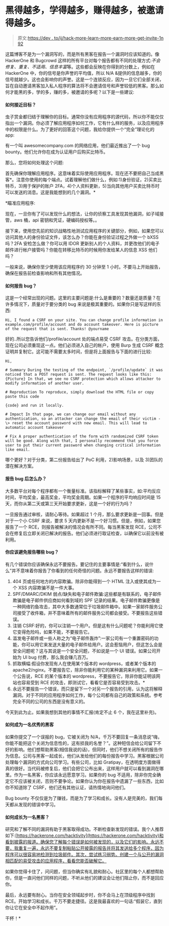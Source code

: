 # 黑得越多，学得越多，赚得越多，被邀请得越多。

> 原文:[https://dev . to/ij/hack-more-learn-more-earn-more-get-invite-1n 92](https://dev.to/ij/hack-more-learn-more-earn-more-and-get-invited-more--1n92)

这篇博客不是为一个漏洞写的，而是所有黑客在报告一个漏洞时应该知道的。像 HackerOne 和 Bugcrowd 这样的所有平台对每个报告都有不同的处理方式:*不会修复、重复、不适用、信息丰富*等。这些都会反映在你得到的分数上，例如在 HackerOne 中，你的信号是你声誉的平均值，所以 N/A &提供的信息越多，你的信号就越少。这也会影响你的声誉。这是一个连锁反应，因为一旦它们全部关闭，旨在自动邀请黑客加入私人程序的算法将不会邀请信号和声誉较低的黑客。那么如何才能黑的多，学的多，赚的多，被邀请的多呢？以下是一些建议:

#### 如何接近目标？

虫子赏金都归结于理解你的目标。通常你没有应用程序的源代码，所以你不能仅仅指出一个漏洞。你必须了解应用程序如何工作，它有什么样的服务，以及应用程序中的权限是什么。为了更好的回答这个问题，我给你提供一个“完全”理论化的 app:

有一个叫 awesomecompany.com 的网络应用，他们最近推出了一个 bug bounty。他们允许你在成为认证用户后购买比特币。

那么，您将如何处理这个问题:

首先确保你理解应用程序。这意味着实际使用应用程序。现在还不要把自己当成黑客*。注意你使用的每个端点。试着理解他们做什么，例如:1)身份验证，2)买卖比特币，3)用于保护的账户 2FA，4)个人资料更新，5)当向其他用户买卖比特币时可以发送的消息。这是我能想到的几个漏洞。*

 *瞄准应用程序:

现在，一旦你有了可以发现什么的想法，让你的侦察工具发现其他漏洞，如子域接管，aws 桶，api 密钥和凭证，硬编码授权等。。

接下来，使用您先前的知识战略性地测试应用程序的关键部分，例如，如果您可以访问其他人的身份验证文件，该怎么办？你能在身份验证过程之外做一个 bXSS 吗？2FA 安检怎么做？你可以用 IDOR 更新别人的个人资料，并更改他们的电子邮件进行帐户接管吗？你能在转移比特币的时候用你发给某人的信息 XSS 他们吗？

一般来说，确保你至少使用该应用程序约 30 分钟至 1 小时。不要马上开始报告，确保在报告前检查影响和所有其他情况。

#### 如何报告 bug？

这是一个经常出现的问题。这里的主要问题是:什么是重要的？数量还是质量？在许多情况下，质量对于要分类的 bug 来说是极其重要的。如果你只是写这样的东西:

```
Hi, I found a CSRF on your site. You can change profile information in example.com/profile/account and do account takeover. Here is picture of the request that is sent. Thanks! @yourname 
```

好的..所以您告诉他们/profile/account 处的端点易受 CSRF 攻击。在分类方面，现在公司必须重现这一点。他们必须进入自己的帐户，使用 Burp 生成 CSRF 概念证明并复制它。这可能不需要太多时间，但是将上面报告与下面的进行比较:

```
Hi,

# Summary During the testing of the endpoint, `/profile/update` it was noticed that a POST request is sent. The request looks like this: {Picture} In that, we see no CSRF protection which allows attacker to modify information of another user.

# Reproduction To reproduce, simply download the HTML file or copy paste this code

{code} and run it locally.

# Impact In that page, we can change our email without any authentication, so an attacker can change the email of their victim -\> reset the account password with new email. This will lead to automatic account takeover

# Fix A proper authentication of the form with randomized CSRF token will be good. Along with that, I personally recommend that you force user to put their current password when changing critical information like email. 
```

哪个更好？对于分类，第二份报告给出了 PoC 利用，2)影响场景，以及 3)团队的潜在解决方案。

#### 报告 bug 后怎么办？

大多数平台对每个程序都有一个衡量标准。该指标解释了某些事实，如:平均反应时间，平均奖金，最高奖金，平均奖金周期。如果一个程序的平均响应时间是 15 天，而你从第二天或第三天开始要求更新，这是一个好的行为吗？

一旦报告通过审核，请耐心等待。如果超过 1 个月，那么要求更新是一回事。但是对于一个小 CSRF 来说，要求 5 天内更新不是一个好习惯。但是，例如，如果您报告了一个 RCE，则报告被解决的情况会有所不同。每当黑客发现 RCE，公司不会在修复后立即关闭已解决的报告。他们必须进行取证检查，以确保它以前没有被利用。

#### 你应该避免报告哪些 bug？

有几个错误你应该确保永远不要报告。要记住的主要事情是:“看到什么，说什么”并不意味着你报告了你看到的任何奇怪的问题。永远不要报告这样的错误:

1.  404 页或任何地方的内容欺骗。除非你能得到一个 HTML 注入或使其成为一个 XSS 内容欺骗不是一件大事。
2.  SPF/DMARC/DKIM 弱点/缺失和电子邮件欺骗:这些都是有联系的，电子邮件欺骗是电子邮件供应商如何看到域的 SPF 记录的结果。电子邮件欺骗更像是一种网络钓鱼攻击，其中大多数通常位于垃圾邮件箱中。如果一家邮件服务公司接受了收件箱，并不意味着所有的邮件服务公司都会接受。不要报告这些错误。
3.  注销 CSRF:好的，你可以注销一个用户。但是这有什么问题呢？你能利用它使它变得危险吗，如果不能，不要报告它。
4.  滥发电子邮件或一些人称之为“电子邮件轰炸”:一家公司有一个重置密码的功能，你可以用它来发送大量的电子邮件给用户。这会惹恼用户，但这怎么会是安全问题呢？这与其说是一个安全问题，不如说是一个 UI 错误。如果公司开始为 UI bug 付费，那么我会赚几百万。
5.  抓取横幅:假设你发现有人在使用某个版本的 wordpress，或者某个版本的 apache2/nginx。不要报告它，除非你能利用它的某种漏洞来利用它。如果一个公告说，RCE 的某个版本的 wordpress，不要报告它，除非你能证明该网站也容易受到 RCE 的攻击，即测试它，看看它是否容易受到攻击。*
6.  永远不要报告一个错误，而只是留下一个对另一个报告的引用，认为这将解释漏洞。对于不同的应用程序如何工作，每个公司都有自己的政策和系统。参考完全不同的公司的东西是没有意义的。

今天到此为止。如果我想到其他的事情不汇报(肯定不止 6 个，我在这里补充)。

#### 如何成为一名优秀的黑客

如果你提交了一个误报的 bug，它被关闭为 N/A，千万不要回复一条消息说“嗨，你能不能把这个关闭为信息性的，这有损我的名誉？”。这种短信会给公司留下不好的影响。他们想帮助黑客(相信我说的话)，但同时，他们不想关闭所有的报告作为信息。公司与黑客一起成长，他们从发给他们的每份报告中学习。黑客根据公司处理每个漏洞的方式向公司学习。有些公司，比如 Gratipay，在透明度方面做得真的很好。当代码被修复后，他们会把它公布出来，这样用户就可以看到漏洞在哪里。作为一名黑客，你应该永远愿意学习。如果你的 bug 不适用，除非你完全确定它不应该被关闭，否则不要争论。如果你认为你在报告中遗漏了一些东西，比如你不知道除了 CSRF，他们还有其他认证，请热情地询问他们。

Bug bounty 不仅仅是为了赚钱，而是为了学习和成长。没有人是完美的，我们每天都从发现的错误中学习。

#### 如何成长为一名黑客？

研究和了解不同的漏洞有助于黑客取得成功。不断检查新发现的错误。我个人推荐如下:[https://hackerone.com/hacktivity](https://hackerone.com/hacktivity)和看到披露的报道。确保您了解每个错误是如何被发现的，以及它们的影响。永远不要，我重复一遍，永远不要复制粘贴公开披露的报告并将其发送给多个程序，因为程序可以很容易地检测到垃圾邮件。其次，尝试练习弱势。创建一个与公开的漏洞相匹配的易受攻击的应用程序，看看您能否破解它。

如果你觉得卡住了，问问题，但当你确实有礼貌和耐心。社区里的每个人都想帮助你，但是一直问他们同样的问题，不听从他们的建议会让他们阻止你，而不是回应你。

最后，永远要有耐心。当你在安全领域起步时，你不会马上在顶级程序中找到 RCE。开始学习和成长。千万不要走捷径。这是我最喜欢的一句话:“假装它，直到你让它在安全中不起作用”。

干杯！*